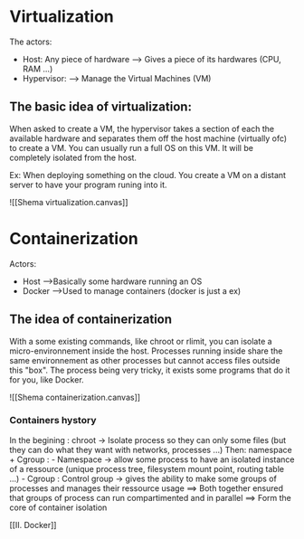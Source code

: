 
# Virtualization

The actors:
- Host: Any piece of hardware --> Gives a piece of its hardwares (CPU, RAM ...)
- Hypervisor: --> Manage the Virtual Machines (VM)

## The basic idea of virtualization: 

When asked to create a VM, the hypervisor takes a section of each the available hardware 
and separates them off the host machine (virtually ofc) to create a VM. You can usually run a full OS on this VM. It will be completely isolated from the host.

Ex: When deploying something on the cloud. You create a VM on a distant server to have your program runing into it.

![[Shema virtualization.canvas]]

# Containerization

Actors:
- Host -->Basically some hardware running an OS
- Docker -->Used to manage containers (docker is just a ex)

## The idea of containerization

With a some existing commands, like chroot or rlimit, you can isolate a micro-environnement inside the host. Processes running inside share the same environnement as other processes but cannot access files outside this "box". The process being very tricky, it exists some programs that do it for you, like Docker.

![[Shema containerization.canvas]]
### Containers hystory

In the begining : chroot -> Isolate process so they can only some files (but they can do what they want with networks, processes ...)
Then: namespace + Cgroup :
	- Namespace -> allow some process to have an isolated instance of a ressource (unique process tree, filesystem mount point, routing table ...)
	- Cgroup : Control group -> gives the ability to make some groups of processes and manages their ressource usage
==> Both together ensured that groups of process can run compartimented and in parallel 
==> Form the core of container isolation

[[II. Docker]]



